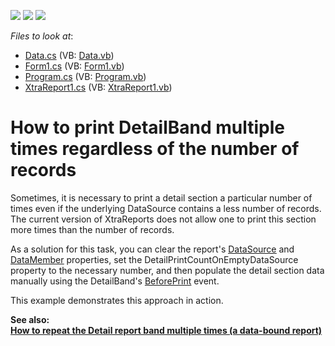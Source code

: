 <!-- default badges list -->
![](https://img.shields.io/endpoint?url=https://codecentral.devexpress.com/api/v1/VersionRange/128602399/11.2.7%2B)
[![](https://img.shields.io/badge/Open_in_DevExpress_Support_Center-FF7200?style=flat-square&logo=DevExpress&logoColor=white)](https://supportcenter.devexpress.com/ticket/details/E3740)
[![](https://img.shields.io/badge/📖_How_to_use_DevExpress_Examples-e9f6fc?style=flat-square)](https://docs.devexpress.com/GeneralInformation/403183)
<!-- default badges end -->
<!-- default file list -->
*Files to look at*:

* [Data.cs](./CS/WindowsFormsApplication1/Data.cs) (VB: [Data.vb](./VB/WindowsFormsApplication1/Data.vb))
* [Form1.cs](./CS/WindowsFormsApplication1/Form1.cs) (VB: [Form1.vb](./VB/WindowsFormsApplication1/Form1.vb))
* [Program.cs](./CS/WindowsFormsApplication1/Program.cs) (VB: [Program.vb](./VB/WindowsFormsApplication1/Program.vb))
* [XtraReport1.cs](./CS/WindowsFormsApplication1/XtraReport1.cs) (VB: [XtraReport1.vb](./VB/WindowsFormsApplication1/XtraReport1.vb))
<!-- default file list end -->
# How to print DetailBand multiple times regardless of the number of records


<p>Sometimes, it is necessary to print a detail section a particular number of times even if the underlying DataSource contains a less number of records. The current version of XtraReports does not allow one to print this section more times than the number of records.</p>
<p>As a solution for this task, you can clear the report's <a href="http://documentation.devexpress.com/#XtraReports/DevExpressXtraReportsUIXtraReportBase_DataSourcetopic"><u>DataSource</u></a> and <a href="http://documentation.devexpress.com/#XtraReports/DevExpressXtraReportsUIXtraReportBase_DataMembertopic"><u>DataMember</u></a> properties, set the DetailPrintCountOnEmptyDataSource property to the necessary number, and then populate the detail section data manually using the DetailBand's <a href="http://documentation.devexpress.com/#XtraReports/DevExpressXtraReportsUIXRControl_BeforePrinttopic"><u>BeforePrint</u></a> event.</p>
<p>This example demonstrates this approach in action.</p>
<p><strong>See also:<br><a href="https://www.devexpress.com/Support/Center/p/T210911">How to repeat the Detail report band multiple times (a data-bound report)</a></strong></p>

<br/>



